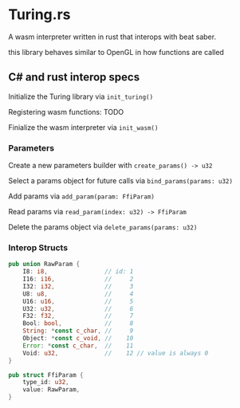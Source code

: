 # Turing.rs
A wasm interpreter written in rust that interops with beat saber.  

this library behaves similar to OpenGL in how functions are called

## C# and rust interop specs

Initialize the Turing library via `init_turing()`  

Registering wasm functions: TODO  

Finialize the wasm interpreter via `init_wasm()`  


### Parameters
Create a new parameters builder with `create_params() -> u32`  

Select a params object for future calls via `bind_params(params: u32)`  

Add params via `add_param(param: FfiParam)`  

Read params via `read_param(index: u32) -> FfiParam`  

Delete the params object via `delete_params(params: u32)`


### Interop Structs
```rs
pub union RawParam {
    I8: i8,                // id: 1
    I16: i16,              //     2
    I32: i32,              //     3
    U8: u8,                //     4
    U16: u16,              //     5
    U32: u32,              //     6
    F32: f32,              //     7
    Bool: bool,            //     8
    String: *const c_char, //     9
    Object: *const c_void, //    10
    Error: *const c_char,  //    11
    Void: u32,             //    12 // value is always 0
}

pub struct FfiParam {
    type_id: u32,
    value: RawParam,
}

```


